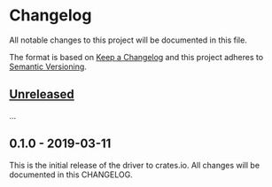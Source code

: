 # Changelog

All notable changes to this project will be documented in this file.

The format is based on [Keep a Changelog](http://keepachangelog.com/en/1.0.0/)
and this project adheres to [Semantic Versioning](http://semver.org/spec/v2.0.0.html).

## [Unreleased]

...

## 0.1.0 - 2019-03-11

This is the initial release of the driver to crates.io. All changes will
be documented in this CHANGELOG.

[Unreleased]: https://github.com/eldruin/wyhash-rs/compare/v0.1.0...HEAD
